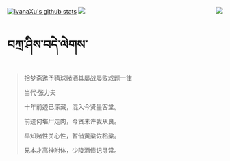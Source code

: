 [![IvanaXu's github stats](https://github-readme-stats.vercel.app/api?username=IvanaXu&show_icons=true&theme=vue-dark)](https://github.com/anuraghazra/github-readme-stats)
<img align="right" src="https://github-readme-stats.vercel.app/api/top-langs/?username=IvanaXu&langs_count=7&theme=graywhite" />
<img src="https://github-readme-stats.vercel.app/api/wakatime?username=IvanaXu&layout=compact&langs_count=6&theme=vue-dark&&custom_title=Programming Times(Jul 29 2021-)" />
# བཀྲ་ཤིས་བདེ་ལེགས་
> 拾梦斋邀予猜球赌酒其屡战屡败戏题一律
>
> 当代·张力夫
>
> 十年前迹已深藏，混入今贤墨客堂。
> 
> 前迹何堪尸走肉，今贤未许我从良。
> 
> 早知赌性关心性，暂借黄粱佐稻粱。
> 
> 兄本才高神附体，少陵酒债记寻常。